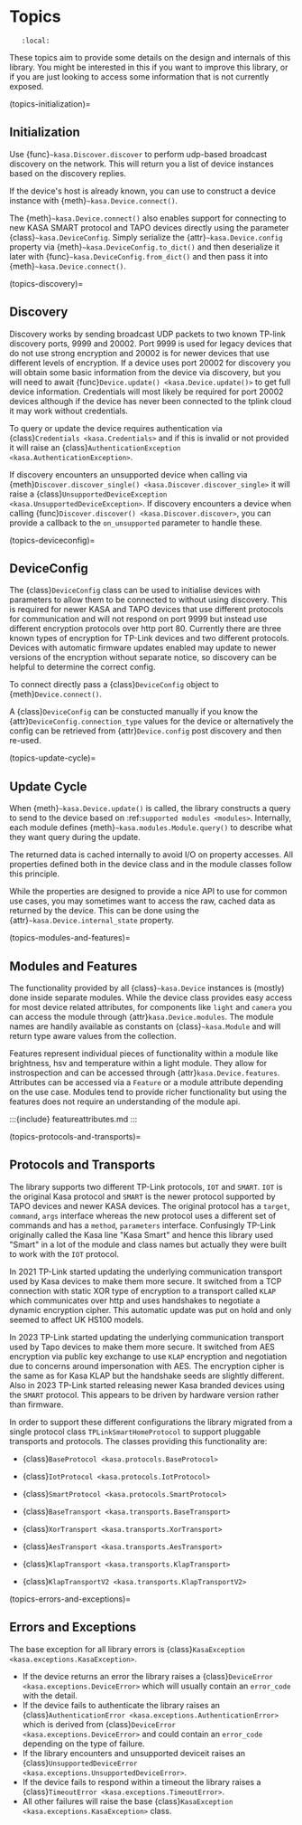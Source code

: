 
# Topics

```{contents} Contents
   :local:
```

These topics aim to provide some details on the design and internals of this library.
You might be interested in this if you want to improve this library,
or if you are just looking to access some information that is not currently exposed.

(topics-initialization)=
## Initialization

Use {func}`~kasa.Discover.discover` to perform udp-based broadcast discovery on the network.
This will return you a list of device instances based on the discovery replies.

If the device's host is already known, you can use to construct a device instance with
{meth}`~kasa.Device.connect()`.

The {meth}`~kasa.Device.connect()` also enables support for connecting to new
KASA SMART protocol and TAPO devices directly using the parameter {class}`~kasa.DeviceConfig`.
Simply serialize the {attr}`~kasa.Device.config` property via {meth}`~kasa.DeviceConfig.to_dict()`
and then deserialize it later with {func}`~kasa.DeviceConfig.from_dict()`
and then pass it into {meth}`~kasa.Device.connect()`.


(topics-discovery)=
## Discovery

Discovery works by sending broadcast UDP packets to two known TP-link discovery ports, 9999 and 20002.
Port 9999 is used for legacy devices that do not use strong encryption and 20002 is for newer devices that use different
levels of encryption.
If a device uses port 20002 for discovery you will obtain some basic information from the device via discovery, but you
will need to await {func}`Device.update() <kasa.Device.update()>` to get full device information.
Credentials will most likely be required for port 20002 devices although if the device has never been connected to the tplink
cloud it may work without credentials.

To query or update the device requires authentication via {class}`Credentials <kasa.Credentials>` and if this is invalid or not provided it
will raise an {class}`AuthenticationException <kasa.AuthenticationException>`.

If discovery encounters an unsupported device when calling via {meth}`Discover.discover_single() <kasa.Discover.discover_single>`
it will raise a {class}`UnsupportedDeviceException  <kasa.UnsupportedDeviceException>`.
If discovery encounters a device when calling {func}`Discover.discover() <kasa.Discover.discover>`,
you can provide a callback to the ``on_unsupported`` parameter
to handle these.

(topics-deviceconfig)=
## DeviceConfig

The {class}`DeviceConfig` class can be used to initialise devices with parameters to allow them to be connected to without using
discovery.
This is required for newer KASA and TAPO devices that use different protocols for communication and will not respond
on port 9999 but instead use different encryption protocols over http port 80.
Currently there are three known types of encryption for TP-Link devices and two different protocols.
Devices with automatic firmware updates enabled may update to newer versions of the encryption without separate notice,
so discovery can be helpful to determine the correct config.

To connect directly pass a {class}`DeviceConfig` object to {meth}`Device.connect()`.

A {class}`DeviceConfig` can be constucted manually if you know the {attr}`DeviceConfig.connection_type` values for the device or
alternatively the config can be retrieved from {attr}`Device.config` post discovery and then re-used.

(topics-update-cycle)=
## Update Cycle

When {meth}`~kasa.Device.update()` is called,
the library constructs a query to send to the device based on :ref:`supported modules <modules>`.
Internally, each module defines {meth}`~kasa.modules.Module.query()` to describe what they want query during the update.

The returned data is cached internally to avoid I/O on property accesses.
All properties defined both in the device class and in the module classes follow this principle.

While the properties are designed to provide a nice API to use for common use cases,
you may sometimes want to access the raw, cached data as returned by the device.
This can be done using the {attr}`~kasa.Device.internal_state` property.


(topics-modules-and-features)=
## Modules and Features

The functionality provided by all {class}`~kasa.Device` instances is (mostly) done inside separate modules.
While the device class provides easy access for most device related attributes,
for components like `light` and `camera` you can access the module through {attr}`kasa.Device.modules`.
The module names are handily available as constants on {class}`~kasa.Module` and will return type aware values from the collection.

Features represent individual pieces of functionality within a module like brightness, hsv and temperature within a light module.
They allow for instrospection and can be accessed through {attr}`kasa.Device.features`.
Attributes can be accessed via a `Feature` or a module attribute depending on the use case.
Modules tend to provide richer functionality but using the features does not require an understanding of the module api.

:::{include} featureattributes.md
:::

(topics-protocols-and-transports)=
## Protocols and Transports

The library supports two different TP-Link protocols, ``IOT`` and ``SMART``.
``IOT`` is the original Kasa protocol and ``SMART`` is the newer protocol supported by TAPO devices and newer KASA devices.
The original protocol has a ``target``, ``command``, ``args`` interface whereas the new protocol uses a different set of
commands and has a ``method``, ``parameters`` interface.
Confusingly TP-Link originally called the Kasa line "Kasa Smart" and hence this library used "Smart" in a lot of the
module and class names but actually they were built to work with the ``IOT`` protocol.

In 2021 TP-Link started updating the underlying communication transport used by Kasa devices to make them more secure.
It switched from a TCP connection with static XOR type of encryption to a transport called ``KLAP`` which communicates
over http and uses handshakes to negotiate a dynamic encryption cipher.
This automatic update was put on hold and only seemed to affect UK HS100 models.

In 2023 TP-Link started updating the underlying communication transport used by Tapo devices to make them more secure.
It switched from AES encryption via public key exchange to use ``KLAP`` encryption and negotiation due to concerns
around impersonation with AES.
The encryption cipher is the same as for Kasa KLAP but the handshake seeds are slightly different.
Also in 2023 TP-Link started releasing newer Kasa branded devices using the ``SMART`` protocol.
This appears to be driven by hardware version rather than firmware.


In order to support these different configurations the library migrated from a single protocol class ``TPLinkSmartHomeProtocol``
to support pluggable transports and protocols.
The classes providing this functionality are:

- {class}`BaseProtocol <kasa.protocols.BaseProtocol>`
- {class}`IotProtocol <kasa.protocols.IotProtocol>`
- {class}`SmartProtocol <kasa.protocols.SmartProtocol>`

- {class}`BaseTransport <kasa.transports.BaseTransport>`
- {class}`XorTransport <kasa.transports.XorTransport>`
- {class}`AesTransport <kasa.transports.AesTransport>`
- {class}`KlapTransport <kasa.transports.KlapTransport>`
- {class}`KlapTransportV2 <kasa.transports.KlapTransportV2>`

(topics-errors-and-exceptions)=
## Errors and Exceptions

The base exception for all library errors is {class}`KasaException <kasa.exceptions.KasaException>`.

- If the device returns an error the library raises a {class}`DeviceError <kasa.exceptions.DeviceError>` which will usually contain an ``error_code`` with the detail.
- If the device fails to authenticate the library raises an {class}`AuthenticationError <kasa.exceptions.AuthenticationError>` which is derived
  from {class}`DeviceError <kasa.exceptions.DeviceError>` and could contain an ``error_code`` depending on the type of failure.
- If the library encounters and unsupported deviceit raises an {class}`UnsupportedDeviceError <kasa.exceptions.UnsupportedDeviceError>`.
- If the device fails to respond within a timeout the library raises a {class}`TimeoutError <kasa.exceptions.TimeoutError>`.
- All other failures will raise the base {class}`KasaException <kasa.exceptions.KasaException>` class.
